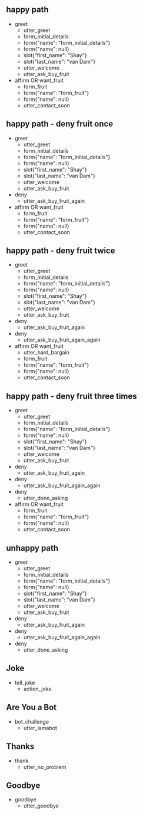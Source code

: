 ## happy path
* greet
  - utter_greet
  - form_initial_details
  - form{"name": "form_initial_details"}
  - form{"name": null}
  - slot{"first_name": "Shay"}
  - slot{"last_name": "van Dam"}
  - utter_welcome
  - utter_ask_buy_fruit
* affirm OR want_fruit
  - form_fruit
  - form{"name": "form_fruit"}
  - form{"name": null}
  - utter_contact_soon

## happy path - deny fruit once
* greet
  - utter_greet
  - form_initial_details
  - form{"name": "form_initial_details"}
  - form{"name": null}
  - slot{"first_name": "Shay"}
  - slot{"last_name": "van Dam"}
  - utter_welcome
  - utter_ask_buy_fruit
* deny
  - utter_ask_buy_fruit_again
* affirm OR want_fruit
  - form_fruit
  - form{"name": "form_fruit"}
  - form{"name": null}
  - utter_contact_soon

## happy path - deny fruit twice
* greet
  - utter_greet
  - form_initial_details
  - form{"name": "form_initial_details"}
  - form{"name": null}
  - slot{"first_name": "Shay"}
  - slot{"last_name": "van Dam"}
  - utter_welcome
  - utter_ask_buy_fruit
* deny
  - utter_ask_buy_fruit_again
* deny
  - utter_ask_buy_fruit_again_again
* affirm OR want_fruit
  - utter_hard_bargain
  - form_fruit
  - form{"name": "form_fruit"}
  - form{"name": null}
  - utter_contact_soon

## happy path - deny fruit three times
* greet
  - utter_greet
  - form_initial_details
  - form{"name": "form_initial_details"}
  - form{"name": null}
  - slot{"first_name": "Shay"}
  - slot{"last_name": "van Dam"}
  - utter_welcome
  - utter_ask_buy_fruit
* deny
  - utter_ask_buy_fruit_again
* deny
  - utter_ask_buy_fruit_again_again
* deny
  - utter_done_asking
* affirm OR want_fruit 
  - form_fruit
  - form{"name": "form_fruit"}
  - form{"name": null}
  - utter_contact_soon

## unhappy path
* greet
  - utter_greet
  - form_initial_details
  - form{"name": "form_initial_details"}
  - form{"name": null}
  - slot{"first_name": "Shay"}
  - slot{"last_name": "van Dam"}
  - utter_welcome
  - utter_ask_buy_fruit
* deny
  - utter_ask_buy_fruit_again
* deny
  - utter_ask_buy_fruit_again_again
* deny
  - utter_done_asking

## Joke
* tell_joke
  - action_joke

## Are You a Bot
* bot_challenge
  - utter_iamabot

## Thanks
* thank
  - utter_no_problem

## Goodbye
* goodbye
  - utter_goodbye